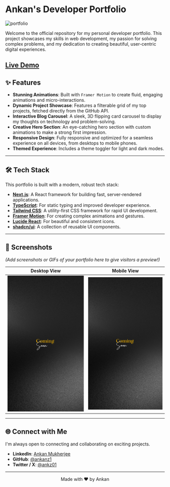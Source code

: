 # Ankan's Developer Portfolio

![portfolio](https://github.com/user-attachments/assets/4f00a610-23a3-4a06-b33d-ad16d4378da6)


Welcome to the official repository for my personal developer portfolio. This project showcases my skills in web development, my passion for solving complex problems, and my dedication to creating beautiful, user-centric digital experiences.

**[Live Demo](https://ankanz-portfolio.vercel.app/)** 
---

## ✨ Features

- **Stunning Animations**: Built with `Framer Motion` to create fluid, engaging animations and micro-interactions.
- **Dynamic Project Showcase**: Features a filterable grid of my top projects, fetched directly from the GitHub API.
- **Interactive Blog Carousel**: A sleek, 3D flipping card carousel to display my thoughts on technology and problem-solving.
- **Creative Hero Section**: An eye-catching hero section with custom animations to make a strong first impression.
- **Responsive Design**: Fully responsive and optimized for a seamless experience on all devices, from desktops to mobile phones.
- **Themed Experience**: Includes a theme toggler for light and dark modes.

---

## 🛠️ Tech Stack

This portfolio is built with a modern, robust tech stack:

- **[Next.js](https://nextjs.org/)**: A React framework for building fast, server-rendered applications.
- **[TypeScript](https://www.typescriptlang.org/)**: For static typing and improved developer experience.
- **[Tailwind CSS](https://tailwindcss.com/)**: A utility-first CSS framework for rapid UI development.
- **[Framer Motion](https://www.framer.com/motion/)**: For creating complex animations and gestures.
- **[Lucide React](https://lucide.dev/)**: For beautiful and consistent icons.
- **[shadcn/ui](https://ui.shadcn.com/)**: A collection of reusable UI components.

---


## 📸 Screenshots

*(Add screenshots or GIFs of your portfolio here to give visitors a preview!)*

| Desktop View                               | Mobile View                                |
| ------------------------------------------ | ------------------------------------------ |
| ![Desktop Screenshot](public/images/ComingSoon.png) | ![Mobile Screenshot](public/images/ComingSoon.png) |

---

## 🌐 Connect with Me

I'm always open to connecting and collaborating on exciting projects.

- **LinkedIn**: [Ankan Mukherjee](https://www.linkedin.com/in/ankan-mukherjee)
- **GitHub**: [@ankanz1](https://github.com/ankanz1)
- **Twitter / X**: [@ankz01](https://x.com/_ankz01)

---

<p align="center">
  Made with ❤️ by Ankan
</p> 
